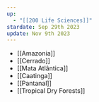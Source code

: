 ```yaml
---
up:
  - "[[200 Life Sciences]]"
stardate: Sep 29th 2023
update: Nov 9th 2023
---
```


- [[Amazonia]]
- [[Cerrado]]
- [[Mata Atlântica]]
- [[Caatinga]]
- [[Pantanal]]
- [[Tropical Dry Forests]]

